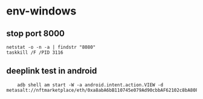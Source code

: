 # env-windows

## stop port 8000
```
netstat -o -n -a | findstr "8080"
taskkill /F /PID 3116
```


## deeplink test in android
```
    adb shell am start -W -a android.intent.action.VIEW -d metasalt://nftmarketplace/eth/0xa8abA6bB110745e079Ad90cbbAF62102c8bA80Fe/0x9136dd81610fc41d2e8326c0035579ee65aa4c7bb00001588880000000000414

```
